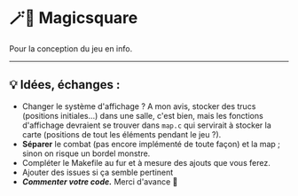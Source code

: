 # 🪄🔲 Magicsquare

Pour la conception du jeu en info.

___

## 💡 Idées, échanges :

- Changer le système d'affichage ? A mon avis, stocker des trucs (positions initiales...) dans une salle, c'est bien, 
mais les fonctions d'affichage devraient se trouver dans `map.c` qui servirait à stocker la carte (positions de tout les éléments pendant le jeu ?).
- **Séparer** le combat (pas encore implémenté de toute façon) et la map ; sinon on risque un bordel monstre.
- Compléter le Makefile au fur et à mesure des ajouts que vous ferez.
- Ajouter des issues si ça semble pertinent
- ***Commenter votre code.*** Merci d'avance 🙂
